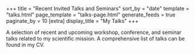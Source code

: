 +++
title = "Recent Invited Talks and Seminars"
sort_by = "date"
template = "talks.html"
page_template = "talks-page.html"
generate_feeds = true
paginate_by = 10
[extra]
display_title = "My Talks"
+++

A selection of recent and upcoming workshop, conference, and seminar talks related to my scientific mission.  A comprehensive list of talks can be found in my CV.

